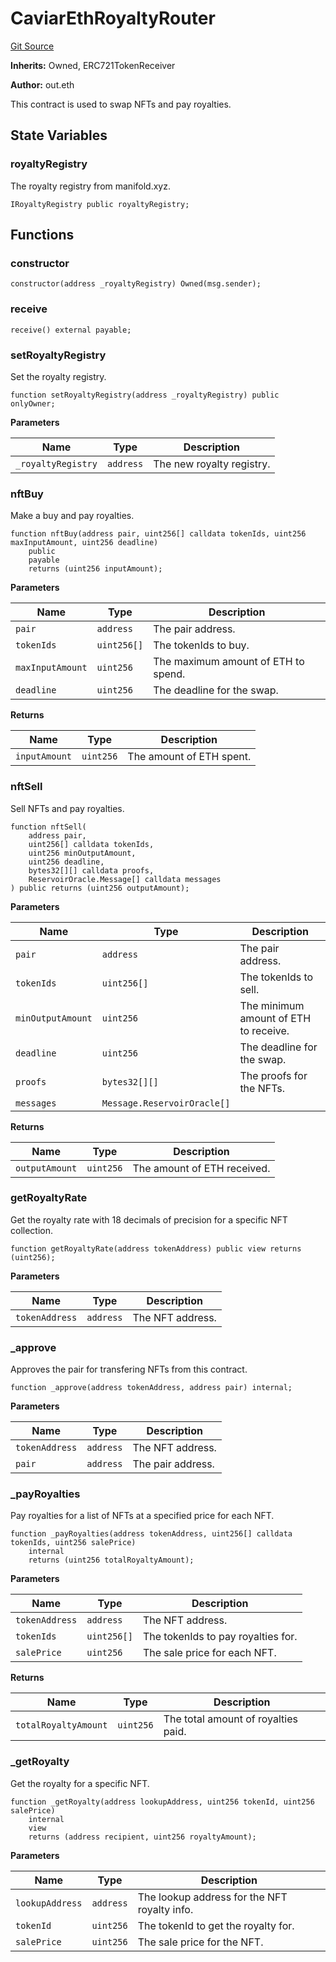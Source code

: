 # CaviarEthRoyaltyRouter
[Git Source](https://github.com/outdoteth/Caviar/blob/fe772f95d422ab3b2897f7403c37b8326c5a1bbf/src/CaviarEthRoyaltyRouter.sol)

**Inherits:**
Owned, ERC721TokenReceiver

**Author:**
out.eth

This contract is used to swap NFTs and pay royalties.


## State Variables
### royaltyRegistry
The royalty registry from manifold.xyz.


```solidity
IRoyaltyRegistry public royaltyRegistry;
```


## Functions
### constructor


```solidity
constructor(address _royaltyRegistry) Owned(msg.sender);
```

### receive


```solidity
receive() external payable;
```

### setRoyaltyRegistry

Set the royalty registry.


```solidity
function setRoyaltyRegistry(address _royaltyRegistry) public onlyOwner;
```
**Parameters**

|Name|Type|Description|
|----|----|-----------|
|`_royaltyRegistry`|`address`|The new royalty registry.|


### nftBuy

Make a buy and pay royalties.


```solidity
function nftBuy(address pair, uint256[] calldata tokenIds, uint256 maxInputAmount, uint256 deadline)
    public
    payable
    returns (uint256 inputAmount);
```
**Parameters**

|Name|Type|Description|
|----|----|-----------|
|`pair`|`address`|The pair address.|
|`tokenIds`|`uint256[]`|The tokenIds to buy.|
|`maxInputAmount`|`uint256`|The maximum amount of ETH to spend.|
|`deadline`|`uint256`|The deadline for the swap.|

**Returns**

|Name|Type|Description|
|----|----|-----------|
|`inputAmount`|`uint256`|The amount of ETH spent.|


### nftSell

Sell NFTs and pay royalties.


```solidity
function nftSell(
    address pair,
    uint256[] calldata tokenIds,
    uint256 minOutputAmount,
    uint256 deadline,
    bytes32[][] calldata proofs,
    ReservoirOracle.Message[] calldata messages
) public returns (uint256 outputAmount);
```
**Parameters**

|Name|Type|Description|
|----|----|-----------|
|`pair`|`address`|The pair address.|
|`tokenIds`|`uint256[]`|The tokenIds to sell.|
|`minOutputAmount`|`uint256`|The minimum amount of ETH to receive.|
|`deadline`|`uint256`|The deadline for the swap.|
|`proofs`|`bytes32[][]`|The proofs for the NFTs.|
|`messages`|`Message.ReservoirOracle[]`||

**Returns**

|Name|Type|Description|
|----|----|-----------|
|`outputAmount`|`uint256`|The amount of ETH received.|


### getRoyaltyRate

Get the royalty rate with 18 decimals of precision for a specific NFT collection.


```solidity
function getRoyaltyRate(address tokenAddress) public view returns (uint256);
```
**Parameters**

|Name|Type|Description|
|----|----|-----------|
|`tokenAddress`|`address`|The NFT address.|


### _approve

Approves the pair for transfering NFTs from this contract.


```solidity
function _approve(address tokenAddress, address pair) internal;
```
**Parameters**

|Name|Type|Description|
|----|----|-----------|
|`tokenAddress`|`address`|The NFT address.|
|`pair`|`address`|The pair address.|


### _payRoyalties

Pay royalties for a list of NFTs at a specified price for each NFT.


```solidity
function _payRoyalties(address tokenAddress, uint256[] calldata tokenIds, uint256 salePrice)
    internal
    returns (uint256 totalRoyaltyAmount);
```
**Parameters**

|Name|Type|Description|
|----|----|-----------|
|`tokenAddress`|`address`|The NFT address.|
|`tokenIds`|`uint256[]`|The tokenIds to pay royalties for.|
|`salePrice`|`uint256`|The sale price for each NFT.|

**Returns**

|Name|Type|Description|
|----|----|-----------|
|`totalRoyaltyAmount`|`uint256`|The total amount of royalties paid.|


### _getRoyalty

Get the royalty for a specific NFT.


```solidity
function _getRoyalty(address lookupAddress, uint256 tokenId, uint256 salePrice)
    internal
    view
    returns (address recipient, uint256 royaltyAmount);
```
**Parameters**

|Name|Type|Description|
|----|----|-----------|
|`lookupAddress`|`address`|The lookup address for the NFT royalty info.|
|`tokenId`|`uint256`|The tokenId to get the royalty for.|
|`salePrice`|`uint256`|The sale price for the NFT.|


